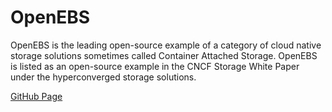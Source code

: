 # OpenEBS

OpenEBS is the leading open-source example of a category of cloud native storage solutions sometimes called Container Attached Storage. OpenEBS is listed as an open-source example in the CNCF Storage White Paper under the hyperconverged storage solutions.

[GitHub Page](https://github.com/openebs/openebs)
